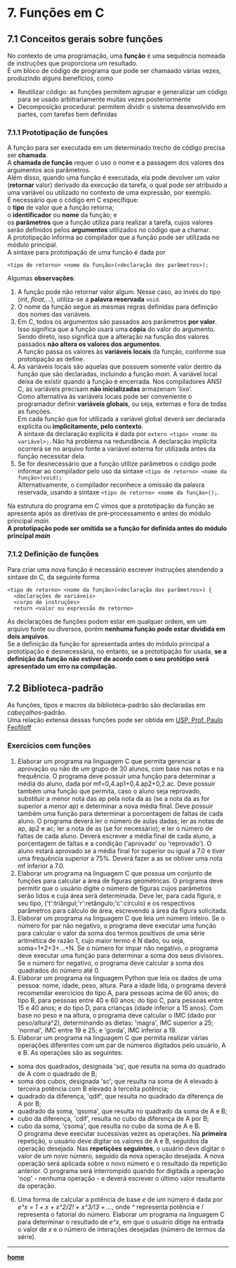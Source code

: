 # 7. Funções em C

## 7.1 Conceitos gerais sobre funções  
No contexto de uma programação, uma **função** é uma sequência nomeada de instruções que proporciona um resultado.  
É um bloco de código de programa que pode ser chamaado várias vezes, produzindo alguns benefícios, como  
- Reutilizar código: as funções permitem agrupar e generalizar um código para se usado arbitrariamente muitas vezes posteriormente  
- Decomposição procedural: permitem dividir o sistema desenvolvido em partes, com tarefas bem definidas  

### 7.1.1 Prototipação de funções
A função para ser executada em um determinado trecho de código precisa ser **chamada**.  
A **chamada de função** requer o uso o nome e a passagem dos valores dos argumentos aos parâmetros.  
Além disso, quando uma função é executada, ela pode devolver um valor (**retornar** valor) derivado da execução da tarefa, o qual pode ser atribuído a uma variável ou utilizado no contexto de uma expressão, por exemplo.  
É necessário que o código em C especifique:  
o **tipo** de valor que a função retorna;  
o **identificador** ou **nome** da função; e  
os **parâmetros** que a função utiliza para realizar a tarefa, cujos valores serão definidos pelos **argumentos** utilizados no código que a chamar.  
A prototipação informa ao compilador que a função pode ser utilizada no módulo principal.  
A sintaxe para prototipação de uma função é dada por  
```
<tipo de retorno> <nome da função>(<declaração dos parâmetros>);
```
Algumas **observações**:  
1. A função pode não retornar valor algum. Nesse caso, ao invés do tipo (*int*, *float*,...), utiliza-se a **palavra reservada** `void`.
2. O nome da função segue as mesmas regras definidas para definição dos nomes das variáveis.
3. Em C, todos os argumentos são passados aos parâmetros **por valor**. Isso significa que a função usará uma **cópia** do valor do argumento.  
Sendo direto, isso significa que a alteração na função dos valores passados **não altera os valores dos argumentos**.  
A função passa os valores às **variáveis locais** da função, conforme sua prototipação as define.
4. As variáveis locais são aquelas que possuem somente valor dentro da função que são declaradas, incluindo a função *main*. A variável local deixa de existir quando a função é encerrada. Nos compiladores ANSI C, as variáveis precisam **não inicializadas** armazenam 'lixo'.  
Como alternativa às variáveis locais pode ser conveniente o programador definir **variáveis globais**, ou seja, externas e fora de todas as funções.  
Em cada função que for utilizada a variável global deverá ser declarada explícita ou **implicitamente, pelo contexto**.  
A sintaxe da declaração explícita é dada por `extern <tipo> <nome da variável>;`.  Não há problema na redundância.
A declaração implícita ocorrerá se no arquivo fonte a variável externa for utilizada antes da função necessitar dela.
6. Se for desnecessário que a função utilize parâmetros o código pode informar ao compilador pelo uso da sintaxe `<tipo de retorno> <nome da função>(void);`  
Alternativamente, o compilador reconhece a omissão da palavra reservada, usando a sintaxe `<tipo de retorno> <nome da função>();`.

Na estrutura do programa em C vimos que a prototipação da função se apresenta após as diretivas de pré-processamento e antes do módulo principal *main*.  
**A prototipação pode ser omitida se a função for definida antes do módulo principal *main***

### 7.1.2 Definição de funções
Para criar uma nova função é necessário escrever instruções atendendo a sintaxe do C, da seguinte forma  
```
<tipo de retorno> <nome da função>(<declaração dos parâmetros>) {
  <declarações de variáveis>
  <corpo de instruções>
  return <valor ou expressão de retorno>
```
As declarações de funções podem estar em qualquer ordem, em um arquivo fonte ou diversos, porém **nenhuma função pode estar dividida em dois arquivos**.  
Se a definição da função for apresentada antes do módulo principal a prototipação é desnecessária, no entanto, se a prototipação for usada, 
**se a definição da função não estiver de acordo com o seu protótipo será apresentado um erro na compilação.**

## 7.2 Biblioteca-padrão
As funções, tipos e macros da biblioteca-padrão são declaradas em *cabeçalhos*-padrão.  
Uma relação extensa dessas funções pode ser obtida em [USP, Prof. Paulo Feofiloff](https://www.ime.usp.br/~pf/algoritmos/apend/interfaces.html)

### Exercícios com funções  
1. Elaborar um programa na linguagem C que permita gerenciar a aprovação ou não de um grupo de 30 alunos, com base nas notas e na frequência. O programa deve possuir uma função para determinar a média do aluno, dada por mf=0,4.ap1+0,4.ap2+0,2.ac. Deve possuir também uma função que permita, caso o aluno seja reprovado, substituir a menor nota das ap pela nota da as (se a nota da as for superior a menor ap) e determinar a nova média final. Deve possuir também uma função para determinar a porcentagem de faltas de cada aluno. O programa deverá ler o número de aulas dadas; ler as notas de ap, ap2 e ac; ler a nota de as (se for necessário); e ler o número de faltas de cada aluno. Deverá escrever a média final de cada aluno, a porcentagem de faltas e a condição ('aprovado' ou 'reprovado'). O aluno estará aprovado se a média final for superior ou igual a 7.0 e tiver uma frequência superior a 75%. Deverá fazer a as se obtiver uma nota mf inferior a 7.0.  
2. Elaborar um programa na linguagem C que possua um conjunto de funções para calcular a área de figuras geométricas. O programa deve permitir que o usuário digite o número de figuras cujos parâmetros serão lidos e cuja área será determinada. Deve ler, para cada figura, o seu tipo, ('t':triângul;'r':retângulo;'c':círculo) e os respectivos parâmetros para cálculo de área, escrevendo a área da figura solicitada. 
3. Elaborar um programa na linguagem C que leia um número inteiro. Se o número for par não negativo, o programa deve executar uma função para calcular o valor da soma dos termos positivos de uma série aritmética de razão 1, cujo maior termo é N dado, ou seja, soma=1+2+3+...+N. Se o número for impar não negativo, o programa deve executar uma função para determinar a soma dos seus divisores. Se o número for negativo, o programa deve calcular a soma dos quadrados do número até 0. 
4. Elaborar um programa na linguagem Python que leia os dados de uma pessoa: nome, idade, peso, altura. Para a idade lida, o programa deverá recomendar exercícios do tipo A, para pessoas acima de 60 anos; do tipo B, para pessoas entre 40 e 60 anos; do tipo C, para pessoas entre 15 e 40 anos; e do tipo D, para crianças (idade inferior a 15 anos). Com base no peso e na altura, o programa deve calcular o IMC (dado por peso/altura^2), determinando as dietas: 'magra', IMC superior a 25; 'normal', IMC entre 19 e 25; e 'gorda', IMC inferior a 19. 
5. Elaborar um programa na linguagem C que permita realizar várias operações diferentes com um par de números digitados pelo usuário, A e B. As operações são as seguintes:  
- soma dos quadrados, designada 'sq', que resulta na soma do quadrado de A com o quadrado de B;  
- soma dos cubos, designada 'sc', que resulta na soma de A elevado à terceira potência com B elevado à terceita potência;
- quadrado da diferença, 'qdif', que resulta no quadrado da diferença de A por B;
- quadrado da soma, 'qsoma', que resulta no quadrado da soma de A e B;
- cubo da diferença, 'cdif', resulta no cubo da diferença de A por B;
- cubo da soma, 'csoma', que resulta no cubo da soma de A e B.  
O programa deve executar sucessivas vezes as operações. Na **primeira** repetição, o usuário deve digitar os valores de A e B, seguidos da operação desejada. Nas **repetições seguintes**, o usuário deve digitar o valor de um novo número, seguido da nova operação desejada. A nova operação será aplicada sobre o novo número e o resultado da repetição anterior. O programa será interrompido quando for digitada a operação 'nop' - nenhuma operação - e deverá escrever o último valor resultante da operação. 
6. Uma forma de calcular a potência de base *e* de um número é dada por *e^x = 1 + x + x^2/2! + x^3/!3 + ...*, onde *^* representa potência e *!* representa o fatorial do número. Elaborar um programa na linguagem C para determinar o resultado de *e^x*, em que o usuário ditige na entrada o valor de *x* e o número de interações desejadas (número de termos da série). 

___
**[home](/progC_aulas.md)**

